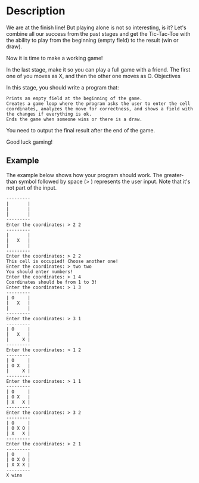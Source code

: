 # Description

We are at the finish line! But playing alone is not so interesting, is it? Let's combine all our success from the past stages and get the Tic-Tac-Toe with the ability to play from the beginning (empty field) to the result (win or draw).

Now it is time to make a working game!

In the last stage, make it so you can play a full game with a friend. The first one of you moves as X, and then the other one moves as O.
Objectives

In this stage, you should write a program that:

    Prints an empty field at the beginning of the game.
    Creates a game loop where the program asks the user to enter the cell coordinates, analyzes the move for correctness, and shows a field with the changes if everything is ok.
    Ends the game when someone wins or there is a draw.

You need to output the final result after the end of the game.

Good luck gaming!
## Example

The example below shows how your program should work.
The greater-than symbol followed by space (> ) represents the user input. Note that it's not part of the input.

    ---------
    |       |
    |       |
    |       |
    ---------
    Enter the coordinates: > 2 2
    ---------
    |       |
    |   X   |
    |       |
    ---------
    Enter the coordinates: > 2 2
    This cell is occupied! Choose another one!
    Enter the coordinates: > two two
    You should enter numbers!
    Enter the coordinates: > 1 4
    Coordinates should be from 1 to 3!
    Enter the coordinates: > 1 3
    ---------
    | O     |
    |   X   |
    |       |
    ---------
    Enter the coordinates: > 3 1
    ---------
    | O     |
    |   X   |
    |     X |
    ---------
    Enter the coordinates: > 1 2
    ---------
    | O     |
    | O X   |
    |     X |
    ---------
    Enter the coordinates: > 1 1
    ---------
    | O     |
    | O X   |
    | X   X |
    ---------
    Enter the coordinates: > 3 2
    ---------
    | O     |
    | O X O |
    | X   X |
    ---------
    Enter the coordinates: > 2 1
    ---------
    | O     |
    | O X O |
    | X X X |
    ---------
    X wins